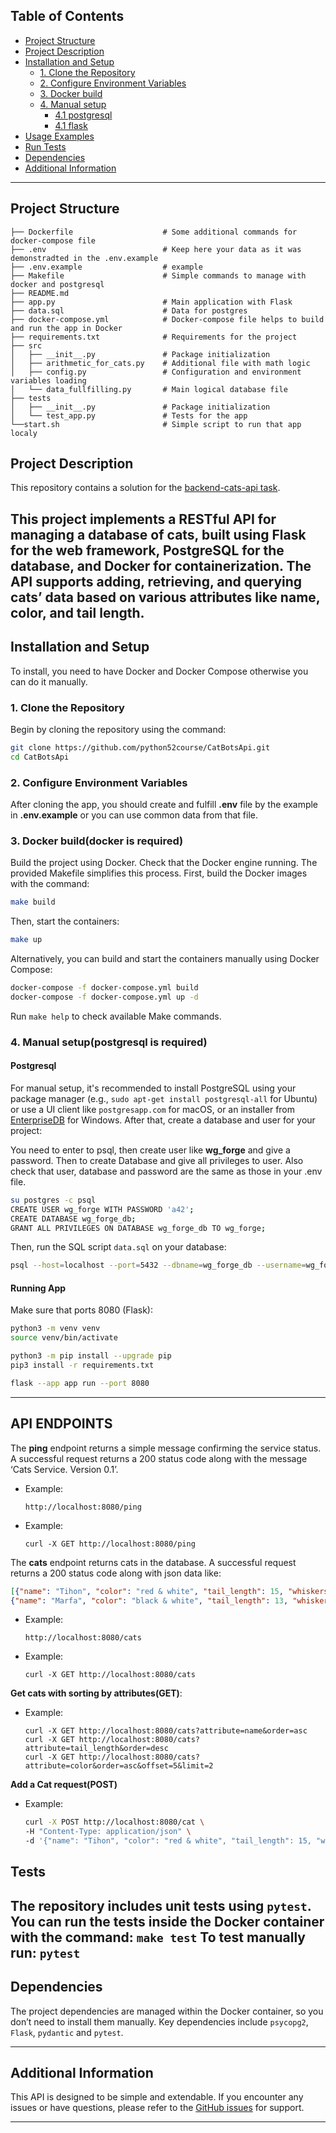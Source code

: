 ## Table of Contents
- [Project Structure](#project-structure)
- [Project Description](#project-description)
- [Installation and Setup](#installation-and-setup)
  - [1. Clone the Repository](#1-clone-the-repository)
  - [2. Configure Environment Variables](#2-configure-environment-variables)
  - [3. Docker build](#3-docker-builddocker-is-required)
  - [4. Manual setup](#4-manual-setuppostgresql-is-required)
    - [4.1 postgresql](#postgresql)
    - [4.1 flask](#running-app)
- [Usage Examples](#tests)
- [Run Tests](#tests)
- [Dependencies](#dependencies)
- [Additional Information](#additional-information)
---


## Project Structure
```plaintext
├── Dockerfile                    # Some additional commands for docker-compose file
├── .env                          # Keep here your data as it was demonstradted in the .env.example
├── .env.example                  # example
├── Makefile                      # Simple commands to manage with docker and postgresql
├── README.md                     
├── app.py                        # Main application with Flask
├── data.sql                      # Data for postgres
├── docker-compose.yml            # Docker-compose file helps to build and run the app in Docker
├── requirements.txt              # Requirements for the project
├── src
│   ├── __init__.py               # Package initialization
│   ├── arithmetic_for_cats.py    # Additional file with math logic 
│   ├── config.py                 # Configuration and environment variables loading
│   └── data_fullfilling.py       # Main logical database file
├── tests
│   ├── __init__.py               # Package initialization
│   └── test_app.py               # Tests for the app
└──start.sh                       # Simple script to run that app localy
```

## Project Description

This repository contains a solution for the [backend-cats-api task](https://github.com/itc-code/test-assignments/tree/main/backend-cats-api). 

This project implements a RESTful API for managing a database of cats, built using Flask
for the web framework, PostgreSQL for the database, and Docker for containerization.
The API supports adding, retrieving, and querying cats’ data based on various attributes like name, 
color, and tail length.
---

## Installation and Setup

To install, you need to have Docker and Docker Compose otherwise you can do it manually. 

### 1. Clone the Repository
Begin by cloning the repository using the command:
```sh
git clone https://github.com/python52course/CatBotsApi.git
cd CatBotsApi
```
### 2. Configure Environment Variables
After cloning the app, you should create and fulfill **.env** file by the example in **.env.example** or you can use common data from that file.
### 3. Docker build(docker is required)
Build the project using Docker. Check that the Docker engine running.
The provided Makefile simplifies this process. First, build the Docker images with the command:
```sh
make build
```
Then, start the containers:
```sh
make up
```
Alternatively, you can build and start the containers manually using Docker Compose:
```sh
docker-compose -f docker-compose.yml build
docker-compose -f docker-compose.yml up -d
```
Run `make help` to check available Make commands.

### 4. Manual setup(postgresql is required)

#### Postgresql
For manual setup, it's recommended to install PostgreSQL using your package manager (e.g., `sudo apt-get install postgresql-all` for Ubuntu) or use a UI client like `postgresapp.com` for macOS, or an installer from [EnterpriseDB](https://www.enterprisedb.com/downloads/postgres-postgresql-downloads#windows) for Windows. After that, create a database and user for your project:

You need to enter to psql, then create user like **wg_forge** and give a password. Then to create Database and give all privileges to user. Also check that user, database and password are the same as those in your .env file.
```sh
su postgres -c psql
CREATE USER wg_forge WITH PASSWORD 'a42';
CREATE DATABASE wg_forge_db;
GRANT ALL PRIVILEGES ON DATABASE wg_forge_db TO wg_forge;
```
Then, run the SQL script `data.sql` on your database:
```sh
psql --host=localhost --port=5432 --dbname=wg_forge_db --username=wg_forge --password --file=data.sql
```

#### Running App
Make sure that ports 8080 (Flask):

```bash
python3 -m venv venv
source venv/bin/activate

python3 -m pip install --upgrade pip
pip3 install -r requirements.txt

flask --app app run --port 8080
```
---
## API ENDPOINTS
The **ping** endpoint returns a simple message confirming the service status. 
A successful request returns a 200 status code along with the message ‘Cats Service. Version 0.1’.
  - Example:
    ```
    http://localhost:8080/ping
    ```
  - Example:
    ```
    curl -X GET http://localhost:8080/ping
    ```
The **cats** endpoint returns cats in the database. 
A successful request returns a 200 status code along with json data like:
  ```json
  [{"name": "Tihon", "color": "red & white", "tail_length": 15, "whiskers_length": 12},
  {"name": "Marfa", "color": "black & white", "tail_length": 13, "whiskers_length": 11}]
  ```

  - Example:
    ```
    http://localhost:8080/cats
    ```
  - Example:
    ```
    curl -X GET http://localhost:8080/cats
    ```
**Get cats with sorting by attributes(GET)**:
  - Example:
    ```
    curl -X GET http://localhost:8080/cats?attribute=name&order=asc
    curl -X GET http://localhost:8080/cats?attribute=tail_length&order=desc
    curl -X GET http://localhost:8080/cats?attribute=color&order=asc&offset=5&limit=2
    ```
**Add a Cat request(POST)**
  - Example:
    ```sh
    curl -X POST http://localhost:8080/cat \
    -H "Content-Type: application/json" \
    -d '{"name": "Tihon", "color": "red & white", "tail_length": 15, "whiskers_length": 12}'
    ```

## Tests

The repository includes unit tests using `pytest`. You can run the tests inside the Docker container with the command:
    ```
    make test
    ```
To test manually run:
    ```
    pytest
    ```
---

## Dependencies

The project dependencies are managed within the Docker container, so you don’t need to install them manually. Key dependencies include `psycopg2`, `Flask`, `pydantic` and `pytest`.

---

## Additional Information

This API is designed to be simple and extendable. If you encounter any issues or have questions, please refer to the [GitHub issues](https://github.com/python52course/CatBotsApi/issues) for support.

---